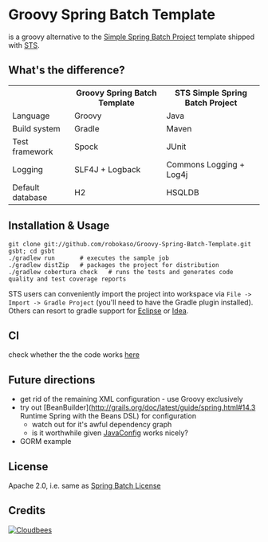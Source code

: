 Groovy Spring Batch Template
============================

is a groovy alternative to the [Simple Spring Batch Project](http://static.springsource.org/spring-batch/getting-started.html) 
template shipped with [STS](http://www.springsource.com/developer/sts).

	
What's the difference?
------------------

<table>
<th></th><th>Groovy Spring Batch Template</th> <th>STS Simple Spring Batch Project</th>
<tr> <td>Language</td>			<td>Groovy</td> 	<td>Java</td> 	</tr>
<tr> <td>Build system</td>		<td>Gradle</td>		<td>Maven</td> 	</tr>
<tr> <td>Test framework</td>	<td>Spock</td>		<td>JUnit</td> 	</tr>
<tr> <td>Logging </td>			<td>SLF4J + Logback</td>		<td>Commons Logging + Log4j</td>	</tr>
<tr> <td>Default database</td>	<td>H2</td>			<td>HSQLDB</td>	</tr>
</tr>
</table>


Installation & Usage
--------------------

	git clone git://github.com/robokaso/Groovy-Spring-Batch-Template.git gsbt; cd gsbt
	./gradlew run 		# executes the sample job
	./gradlew distZip 	# packages the project for distribution 
	./gradlew cobertura	check 	# runs the tests and generates code quality and test coverage reports
	
STS users can conveniently import the project into workspace via `File -> Import -> Gradle Project` (you'll need to have the Gradle plugin installed).
Others can resort to gradle support for [Eclipse](http://gradle.org/docs/current/userguide/eclipse_plugin.html) or [Idea](http://gradle.org/docs/current/userguide/idea_plugin.html).

CI
----

check whether the the code works [here](https://robokasofoss.ci.cloudbees.com/job/groovy-spring-batch-template/)


Future directions
-----------------

* get rid of the remaining XML configuration - use Groovy exclusively
* try out [BeanBuilder](http://grails.org/doc/latest/guide/spring.html#14.3 Runtime Spring with the Beans DSL) for configuration
	* watch out for it's awful dependency graph
	* is it worthwhile given [JavaConfig](http://static.springsource.org/spring/docs/3.1.x/spring-framework-reference/html/beans.html#beans-java) works nicely? 
* GORM example
	
	

License
--------

Apache 2.0, i.e. same as [Spring Batch License](http://static.springsource.org/spring-batch/license.html)


Credits
-------
[<img src="http://web-static-cloudfront.s3.amazonaws.com/images/badges/BuiltOnDEV.png" alt="Cloudbees"/>](http://www.cloudbees.com/foss)
